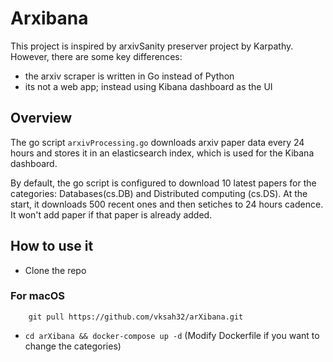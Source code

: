 # Arxibana

This project is inspired by arxivSanity preserver project by Karpathy. However, there are some key differences:
- the arxiv scraper is written in Go instead of Python
- its not a web app; instead using Kibana dashboard as the UI


## Overview

The go script `arxivProcessing.go` downloads arxiv paper data every 24 hours and stores it in an elasticsearch index, which is used for the Kibana dashboard.

By default, the go script is configured to download 10 latest papers for the categories: Databases(cs.DB) and Distributed computing (cs.DS). At the start, it downloads 500 recent ones and then setiches to 24 hours cadence. 
It won't add paper if that paper is already added.

## How to use it
- Clone the repo
### For macOS
        git pull https://github.com/vksah32/arXibana.git

- `cd arXibana && docker-compose up -d` (Modify Dockerfile if you want to change the categories)

